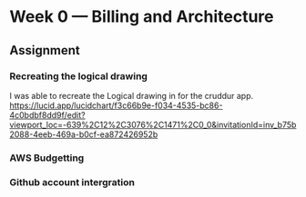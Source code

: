 # Week 0 — Billing and Architecture

## Assignment

### Recreating the logical drawing

I was able to recreate the Logical drawing in for the cruddur app.
<https://lucid.app/lucidchart/f3c66b9e-f034-4535-bc86-4c0bdbf8dd9f/edit?viewport_loc=-639%2C12%2C3076%2C1471%2C0_0&invitationId=inv_b75b2088-4eeb-469a-b0cf-ea872426952b>

### AWS Budgetting

### Github account intergration
